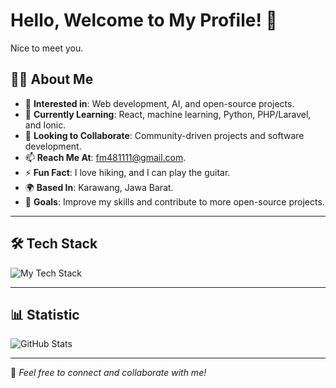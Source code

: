 # Hello, Welcome to My Profile! 👋  
Nice to meet you.

## 👨‍💻 About Me  
- 👀 **Interested in**: Web development, AI, and open-source projects.  
- 🌱 **Currently Learning**: React, machine learning, Python, PHP/Laravel, and Ionic.  
- 💞️ **Looking to Collaborate**: Community-driven projects and software development.  
- 📫 **Reach Me At**: fm481111@gmail.com.  
- ⚡ **Fun Fact**: I love hiking, and I can play the guitar.  
- 🌍 **Based In**: Karawang, Jawa Barat.  
- 🎯 **Goals**: Improve my skills and contribute to more open-source projects.  

---

## 🛠 Tech Stack  
![My Tech Stack](https://github-readme-stats.vercel.app/api/top-langs/?username=fajarsikumbang&layout=compact&theme=radical)

---

## 📊 Statistic  
![GitHub Stats](https://github-readme-stats.vercel.app/api?username=fajarsikumbang&show_icons=true&hide_title=true&count_private=true&theme=radical&hide=prs)



---

🌟 *Feel free to connect and collaborate with me!*
